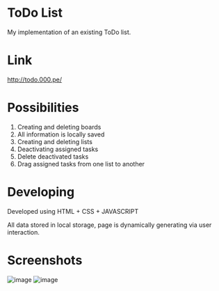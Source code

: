 # ToDo List
My implementation of an existing ToDo list.

# Link
http://todo.000.pe/

# Possibilities
1. Creating and deleting boards
2. All information is locally saved
3. Creating and deleting lists
4. Deactivating assigned tasks
5. Delete deactivated tasks
6. Drag assigned tasks from one list to another

# Developing
Developed using HTML + CSS + JAVASCRIPT

All data stored in local storage, page is dynamically generating via user interaction.

# Screenshots
![image](https://github.com/imMonkaS/todo-list/assets/51020901/8d101e28-b4f3-4f14-9928-966d03d86f47)
![image](https://github.com/imMonkaS/todo-list/assets/51020901/a12a0336-f8ad-401d-984b-1a32456ddb4e)
